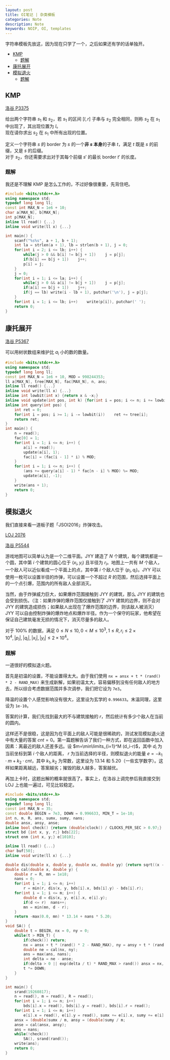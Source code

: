 ```yaml
---
layout: post
title: OI笔记 | 杂类模板
categories: Note
description: Note
keywords: NOIP, OI, templates
---
```


字符串模板先放这，因为现在只学了一个，之后如果还有学的话单独开。

- [KMP](#kmp)
	- [题解](#题解)
- [康托展开](#康托展开)
- [模拟退火](#模拟退火)
	- [题解](#题解-1)

## KMP

[洛谷 P3375](https://www.luogu.com.cn/problem/P3375)

给出两个字符串 $s_1$ 和 $s_2$，若 $s_1$ 的区间 $[l, r]$ 子串与 $s_2$ 完全相同，则称 $s_2$ 在 $s_1$ 中出现了，其出现位置为 $l$。  
现在请你求出 $s_2$ 在 $s_1$ 中所有出现的位置。

定义一个字符串 $s$ 的 border 为 $s$ 的一个**非 $s$ 本身**的子串 $t$，满足 $t$ 既是 $s$ 的前缀，又是 $s$ 的后缀。  
对于 $s_2$，你还需要求出对于其每个前缀 $s'$ 的最长 border $t'$ 的长度。

### 题解

我还是不理解 KMP 是怎么工作的，不过好像很重要，先背住吧。

```cpp
#include <bits/stdc++.h>
using namespace std;
typedef long long ll;
const int MAX_N = 1e6 + 10;
char a[MAX_N], b[MAX_N];
int p[MAX_N];
inline ll read() {...}
inline void write(ll x) {...}

int main() {
    scanf("%s%s", a + 1, b + 1);
    int la = strlen(a + 1), lb = strlen(b + 1), j = 0;
    for(int i = 2; i <= lb; i++) {
        while(j > 0 && b[i] != b[j + 1])    j = p[j];
        if(b[i] == b[j + 1])    j++;
        p[i] = j;
    }
    j = 0;
    for(int i = 1; i <= la; i++) {
        while(j > 0 && a[i] != b[j + 1])    j = p[j];
        if(a[i] == b[j + 1])    j++;
        if(j == lb) write(i - lb + 1), putchar('\n'), j = p[j];
    }
    for(int i = 1; i <= lb; i++)    write(p[i]), putchar(' ');
    return 0;
}
```

## 康托展开

[洛谷 P5367](https://www.luogu.com.cn/problem/P5367)

可以用树状数组来维护比 $a_i$ 小的数的数量。

```cpp
#include <bits/stdc++.h>
using namespace std;
typedef long long ll;
const int MAX_N = 1e6 + 10, MOD = 998244353;
ll a[MAX_N], tree[MAX_N], fac[MAX_N], n, ans;
inline ll read() {...}
inline void write(ll x) {...}
inline int lowbit(int x) {return x & -x;}
inline void update(int pos, int k) {for(int i = pos; i <= n; i += lowbit(i))	tree[i] += k;}
inline int query(int pos) {
	int ret = 0;
	for(int i = pos; i >= 1; i -= lowbit(i))	ret += tree[i];
	return ret;
}
int main() {
	n = read();
	fac[0] = 1;
	for(int i = 1; i <= n; i++) {
		a[i] = read();
		update(a[i], 1);
		fac[i] = (fac[i - 1] * i) % MOD;
	}
	for(int i = 1; i <= n; i++) {
		(ans += query(a[i] - 1) * fac[n - i] % MOD) %= MOD;
		update(a[i], -1);
	}
	write(ans + 1);
	return 0;	
} 
```

## 模拟退火

我们直接来看一道板子题「JSOI2016」炸弹攻击。

[LOJ 2076](https://loj.ac/p/2076)

[洛谷 P5544](https://www.luogu.com.cn/problem/P5544)

游戏地图可以简单认为是一个二维平面。JYY 建造了 $N$ 个建筑，每个建筑都是一个圆，其中第 $i$ 个建筑的圆心位于 $(x_i,y_i)$ 且半径为 $r_i$。地图上一共有 $M$ 个敌人，一个敌人可以近似看成一个平面上的点，其中第 $i$ 个敌人位于 $(p_i,q_i)$。JYY 可以使用一枚可以设置半径的炸弹，可以设置一个不超过 $R$ 的范围，然后选择平面上的一个点引爆，范围内的所有敌人全部消灭。

当然，由于炸弹威力巨大，如果爆炸范围接触到 JYY 的建筑，那么 JYY 的建筑也会受到损伤。（注：如果炸弹的爆炸范围仅接触到了 JYY 建筑的边界，则不会对 JYY 的建筑造成损伤；如果敌人出现在了爆炸范围的边界，则该敌人被消灭）JYY 可以自由控制炸弹的爆炸地点和爆炸半径。作为一个保守的玩家，他希望在保证自己建筑毫发无损的情况下，消灭尽量多的敌人。

对于 $100\%$ 的数据，满足 $0 \le N \le 10, 0 \lt M \le 10^3 , 1 \le R, r_i \le 2\times 10^4 ,|p_i|,|q_i|,|x_i|,|y_i|\le 2\times 10^4$。

### 题解

一道很好的模拟退火题。

首先是初温的设置，不能设置得太大。由于我们使用 `nx = ansx + t * (rand() * 2 - RAND_MAX)` 来生成新解，如果初温太大，容易偏移到没有任何敌人的地方去，所以综合考虑数据范围并多次调参，我们把它设为 `7e3`。

降温的设置个人感觉影响没有很大，这里设为玄学的 `0.996633`。末温同理，这里设为 `1e-10`。

答案的计算，我们先找到最大的不与建筑接触的 $r$，然后统计有多少个敌人在当前的圆内。

这样还不是很稳，这是因为在平面上的敌人可能是很稀疏的，测试发现模拟退火途中有大量的答案 $cnt=0$。第一篇题解告诉了我们一种方式，即在返回函数中加入因素：离最近的敌人还差多远。设 $m=\min\limits_{i=1}^M (d_i-r)$，其中 $d_i$ 为当前坐标到第 $i$ 个敌人的距离， $r$ 为当前选择的半径，则模拟退火的能量 $e=-k_1\cdot m+k_2\cdot cnt$，其中 $k_1,k_2$ 为常数，这里设为 $13.14$ 和 $5.20$（一些玄学数字）。这样如果距离越远，答案越劣；摧毁的敌人越多，答案越优。

再加上卡时，这题出解的概率就很高了。事实上，在洛谷上调完参后我直接交到 LOJ 上也能一遍过，可见比较稳定。

```cpp
#include <bits/stdc++.h>
using namespace std;
typedef long long ll;
const int MAX_N = 35;
const double BEGIN = 7e3, DOWN = 0.996633, MIN_T = 1e-10;
int n, m, R, ans, sumx, sumy, nans;
double ansx, ansy, anse;
inline bool check() {return (double)clock() / CLOCKS_PER_SEC > 0.97;}
struct bd {int x, y, r;} bds[22];
struct enm {int x, y;} e[1010];

inline ll read() {...}
char buf[50];
inline void write(ll x) {...}

double dis(double x, double y, double xx, double yy) {return sqrt((x - xx) * (x - xx) + (y - yy) * (y - yy));}
double cal(double x, double y) {
	double r = R, mn = 1e18;
	nans = 0;
	for(int i = 1; i <= n; i++)
		r = min(r, dis(x, y, bds[i].x, bds[i].y) - bds[i].r);
	for(int i = 1; i <= m; i++) {
		double d = dis(x, y, e[i].x, e[i].y); 
		if(d <= r)	nans++;
		mn = min(mn, d - r);
	}
	return -max(0.0, mn) * 13.14 + nans * 5.20;
}
void SA() {
	double t = BEGIN, nx = 0, ny = 0;
	while(t > MIN_T) {
		if(check())	return;
		nx = ansx + t * (rand() * 2 - RAND_MAX), ny = ansy + t * (rand() * 2 - RAND_MAX);
		double ne = cal(nx, ny);
		ans = max(ans, nans);
		int delta = ne - anse;
		if(delta > 0 || exp(delta / t) * RAND_MAX > rand())	ansx = nx, ansy = ny, anse = ne;
		t *= DOWN;
	}
}

int main() { 
	srand(19260817);
	n = read(), m = read(), R = read();
	for(int i = 1; i <= n; i++)
		bds[i].x = read(), bds[i].y = read(), bds[i].r = read();
	for(int i = 1; i <= m; i++)
		e[i].x = read(), e[i].y = read(), sumx += e[i].x, sumy += e[i].y;
	ansx = (double)sumx / m, ansy = (double)sumy / m;
	anse = cal(ansx, ansy);
	ans = nans;
	while(!check())
		SA(), srand(rand());
	write(ans);
	return 0;
}
```





